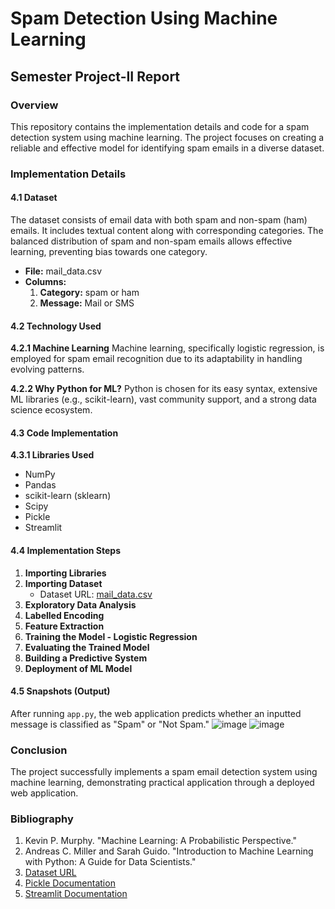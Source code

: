 # Spam Detection Using Machine Learning

## Semester Project-II Report

### Overview
This repository contains the implementation details and code for a spam detection system using machine learning. The project focuses on creating a reliable and effective model for identifying spam emails in a diverse dataset.

### Implementation Details

#### 4.1 Dataset
The dataset consists of email data with both spam and non-spam (ham) emails. It includes textual content along with corresponding categories. The balanced distribution of spam and non-spam emails allows effective learning, preventing bias towards one category.

- **File:** mail_data.csv
- **Columns:**
  1. **Category:** spam or ham
  2. **Message:** Mail or SMS

#### 4.2 Technology Used
**4.2.1 Machine Learning**
Machine learning, specifically logistic regression, is employed for spam email recognition due to its adaptability in handling evolving patterns.

**4.2.2 Why Python for ML?**
Python is chosen for its easy syntax, extensive ML libraries (e.g., scikit-learn), vast community support, and a strong data science ecosystem.

#### 4.3 Code Implementation
**4.3.1 Libraries Used**
- NumPy
- Pandas
- scikit-learn (sklearn)
- Scipy
- Pickle
- Streamlit

#### 4.4 Implementation Steps
1. **Importing Libraries**
2. **Importing Dataset**
   - Dataset URL: [mail_data.csv](https://github.com/tejaschaudhari192/Spam-Email-Detection)
3. **Exploratory Data Analysis**
4. **Labelled Encoding**
5. **Feature Extraction**
6. **Training the Model - Logistic Regression**
7. **Evaluating the Trained Model**
8. **Building a Predictive System**
9. **Deployment of ML Model**

#### 4.5 Snapshots (Output)
After running `app.py`, the web application predicts whether an inputted message is classified as "Spam" or "Not Spam."
![image](https://github.com/tejaschaudhari192/Spam-Detection/assets/104405128/455b26f8-0f48-496a-8278-27123e5538b8)
![image](https://github.com/tejaschaudhari192/Spam-Detection/assets/104405128/e38fc665-cf27-4071-865d-cdb9fea54922)


### Conclusion
The project successfully implements a spam email detection system using machine learning, demonstrating practical application through a deployed web application.

### Bibliography
1. Kevin P. Murphy. "Machine Learning: A Probabilistic Perspective."
2. Andreas C. Miller and Sarah Guido. "Introduction to Machine Learning with Python: A Guide for Data Scientists."
3. [Dataset URL](https://github.com/tejaschaudhari192/Spam-Email-Detection/blob/master/dataset/mail_data.csv)
4. [Pickle Documentation](https://docs.python.org/3/library/pickle.html)
5. [Streamlit Documentation](https://docs.streamlit.io/)
